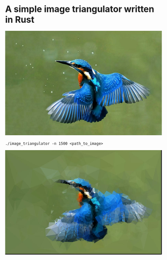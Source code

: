 # A simple image triangulator written in Rust

![turn this](./out/original_test_bird.jpg)

`./image_triangulator -n 1500 <path_to_image>`

![into this](https://raw.githubusercontent.com/Quizznor/machine-learning-from-scratch/refs/heads/master/image_triangulator/out/triangulated_test_bird.jpg)

